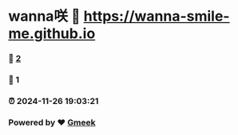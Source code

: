 # wanna咲 :link: https://wanna-smile-me.github.io 
### :page_facing_up: [2](https://wanna-smile-me.github.io/tag.html) 
### :speech_balloon: 1 
### :alarm_clock: 2024-11-26 19:03:21 
### Powered by :heart: [Gmeek](https://github.com/Meekdai/Gmeek)
